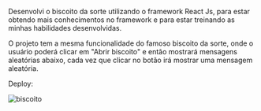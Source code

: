 Desenvolvi o biscoito da sorte utilizando o framework React Js, para estar obtendo mais conhecimentos no framework e para estar treinando as minhas habilidades desenvolvidas.

O projeto tem a mesma funcionalidade do famoso biscoito da sorte, onde o usuário poderá clicar em "Abrir biscoito" e então mostrará mensagens aleatórias abaixo, cada vez que clicar no botão irá mostrar uma mensagem aleatória.

Deploy:


![biscoito](https://user-images.githubusercontent.com/89169958/149672247-5b9f7f5f-75b2-418b-b2b3-425f8dfef4b5.gif)
